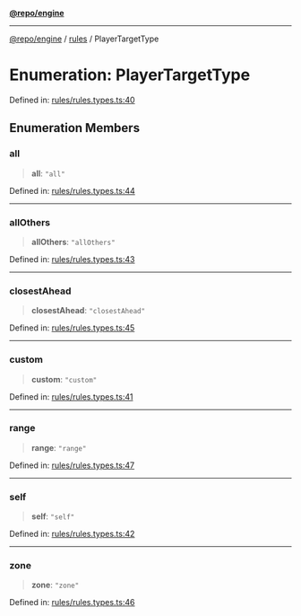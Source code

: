 [**@repo/engine**](../../README.md)

***

[@repo/engine](../../modules.md) / [rules](../README.md) / PlayerTargetType

# Enumeration: PlayerTargetType

Defined in: [rules/rules.types.ts:40](https://github.com/alexqguo/drinking-board-game-v3/blob/7f2d27c7cff47bd1f99b310eade07186901fdb07/packages/engine/src/rules/rules.types.ts#L40)

## Enumeration Members

### all

> **all**: `"all"`

Defined in: [rules/rules.types.ts:44](https://github.com/alexqguo/drinking-board-game-v3/blob/7f2d27c7cff47bd1f99b310eade07186901fdb07/packages/engine/src/rules/rules.types.ts#L44)

***

### allOthers

> **allOthers**: `"allOthers"`

Defined in: [rules/rules.types.ts:43](https://github.com/alexqguo/drinking-board-game-v3/blob/7f2d27c7cff47bd1f99b310eade07186901fdb07/packages/engine/src/rules/rules.types.ts#L43)

***

### closestAhead

> **closestAhead**: `"closestAhead"`

Defined in: [rules/rules.types.ts:45](https://github.com/alexqguo/drinking-board-game-v3/blob/7f2d27c7cff47bd1f99b310eade07186901fdb07/packages/engine/src/rules/rules.types.ts#L45)

***

### custom

> **custom**: `"custom"`

Defined in: [rules/rules.types.ts:41](https://github.com/alexqguo/drinking-board-game-v3/blob/7f2d27c7cff47bd1f99b310eade07186901fdb07/packages/engine/src/rules/rules.types.ts#L41)

***

### range

> **range**: `"range"`

Defined in: [rules/rules.types.ts:47](https://github.com/alexqguo/drinking-board-game-v3/blob/7f2d27c7cff47bd1f99b310eade07186901fdb07/packages/engine/src/rules/rules.types.ts#L47)

***

### self

> **self**: `"self"`

Defined in: [rules/rules.types.ts:42](https://github.com/alexqguo/drinking-board-game-v3/blob/7f2d27c7cff47bd1f99b310eade07186901fdb07/packages/engine/src/rules/rules.types.ts#L42)

***

### zone

> **zone**: `"zone"`

Defined in: [rules/rules.types.ts:46](https://github.com/alexqguo/drinking-board-game-v3/blob/7f2d27c7cff47bd1f99b310eade07186901fdb07/packages/engine/src/rules/rules.types.ts#L46)
